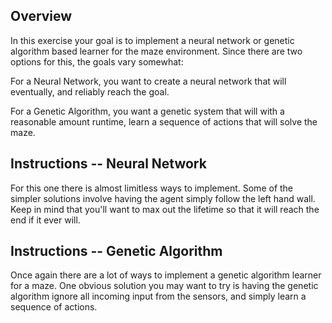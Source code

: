 ## Overview ##

In this exercise your goal is to implement a neural network or genetic algorithm based learner for the maze environment. Since there are two options for this, the goals vary somewhat:

For a Neural Network, you want to create a neural network that will eventually, and reliably reach the goal.

For a Genetic Algorithm,  you want a genetic system that will with a reasonable amount runtime, learn a sequence of actions that will solve the maze.

## Instructions -- Neural Network ##

For this one there is almost limitless ways to implement. Some of the simpler solutions involve having the agent simply follow the left hand wall. Keep in mind that you'll want to max out the lifetime so that it will reach the end if it ever will.

## Instructions -- Genetic Algorithm ##

Once again there are a lot of ways to implement a genetic algorithm learner for a maze. One obvious solution you may want to try is having the genetic algorithm ignore all incoming input from the sensors, and simply learn a sequence of actions.